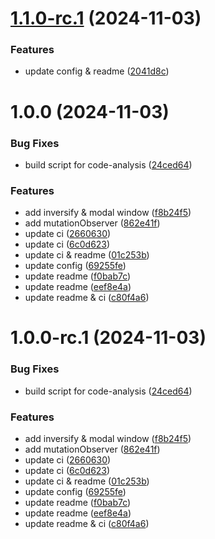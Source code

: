 # [1.1.0-rc.1](https://github.com/yanyunchangfeng/webpack-electron-react-template/compare/v1.0.0...v1.1.0-rc.1) (2024-11-03)

### Features

- update config & readme ([2041d8c](https://github.com/yanyunchangfeng/webpack-electron-react-template/commit/2041d8c14d152218daa98b3add8e8261f4c1aa59))

# 1.0.0 (2024-11-03)

### Bug Fixes

- build script for code-analysis ([24ced64](https://github.com/yanyunchangfeng/webpack-electron-react-template/commit/24ced64fe13fd6ae841ca5720fd5ccb8b2b862f7))

### Features

- add inversify & modal window ([f8b24f5](https://github.com/yanyunchangfeng/webpack-electron-react-template/commit/f8b24f5289a3b25c560ccddd84cecb37acf798d4))
- add mutationObserver ([862e41f](https://github.com/yanyunchangfeng/webpack-electron-react-template/commit/862e41f2c49af018f80511bdd02719a42351fad7))
- update ci ([2660630](https://github.com/yanyunchangfeng/webpack-electron-react-template/commit/26606308111b3be26f3c0f4b9cfb33f6a20315b0))
- update ci ([6c0d623](https://github.com/yanyunchangfeng/webpack-electron-react-template/commit/6c0d623fc87a7284c9b97497b58073c08a7acf2b))
- update ci & readme ([01c253b](https://github.com/yanyunchangfeng/webpack-electron-react-template/commit/01c253b11dbd09c4c84f86b4bc9d51bf2ea8578d))
- update config ([69255fe](https://github.com/yanyunchangfeng/webpack-electron-react-template/commit/69255fe1dac2de691afb143a6cffc68170855209))
- update readme ([f0bab7c](https://github.com/yanyunchangfeng/webpack-electron-react-template/commit/f0bab7c2ad8868c9f63aceb467baa06a05e2a465))
- update readme ([eef8e4a](https://github.com/yanyunchangfeng/webpack-electron-react-template/commit/eef8e4ae58fcaeb085b9a53dad3dde7fa1556b88))
- update readme & ci ([c80f4a6](https://github.com/yanyunchangfeng/webpack-electron-react-template/commit/c80f4a683727b4cc357715fc0b560a0c55247f1e))

# 1.0.0-rc.1 (2024-11-03)

### Bug Fixes

- build script for code-analysis ([24ced64](https://github.com/yanyunchangfeng/webpack-electron-react-template/commit/24ced64fe13fd6ae841ca5720fd5ccb8b2b862f7))

### Features

- add inversify & modal window ([f8b24f5](https://github.com/yanyunchangfeng/webpack-electron-react-template/commit/f8b24f5289a3b25c560ccddd84cecb37acf798d4))
- add mutationObserver ([862e41f](https://github.com/yanyunchangfeng/webpack-electron-react-template/commit/862e41f2c49af018f80511bdd02719a42351fad7))
- update ci ([2660630](https://github.com/yanyunchangfeng/webpack-electron-react-template/commit/26606308111b3be26f3c0f4b9cfb33f6a20315b0))
- update ci ([6c0d623](https://github.com/yanyunchangfeng/webpack-electron-react-template/commit/6c0d623fc87a7284c9b97497b58073c08a7acf2b))
- update ci & readme ([01c253b](https://github.com/yanyunchangfeng/webpack-electron-react-template/commit/01c253b11dbd09c4c84f86b4bc9d51bf2ea8578d))
- update config ([69255fe](https://github.com/yanyunchangfeng/webpack-electron-react-template/commit/69255fe1dac2de691afb143a6cffc68170855209))
- update readme ([f0bab7c](https://github.com/yanyunchangfeng/webpack-electron-react-template/commit/f0bab7c2ad8868c9f63aceb467baa06a05e2a465))
- update readme ([eef8e4a](https://github.com/yanyunchangfeng/webpack-electron-react-template/commit/eef8e4ae58fcaeb085b9a53dad3dde7fa1556b88))
- update readme & ci ([c80f4a6](https://github.com/yanyunchangfeng/webpack-electron-react-template/commit/c80f4a683727b4cc357715fc0b560a0c55247f1e))
